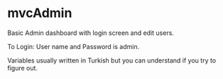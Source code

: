 # mvcAdmin
Basic Admin dashboard with login screen and edit users.

To Login: User name and Password is admin.

Variables usually written in Turkish but you can understand if you try to figure out.
